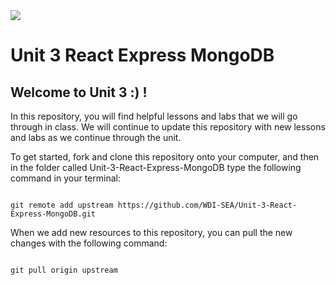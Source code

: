 <img src="https://i.imgur.com/3ICCGrF.jpg">

# Unit 3 React Express MongoDB

## Welcome to Unit 3 :) ! 

In this repository, you will find helpful lessons and labs that we will go through in class. We will continue to update this repository with new lessons and labs as we continue through the unit. 

To get started, fork and clone this repository onto your computer, and then in the folder called Unit-3-React-Express-MongoDB type the following command in your terminal:

```

git remote add upstream https://github.com/WDI-SEA/Unit-3-React-Express-MongoDB.git

```

When we add new resources to this repository, you can pull the new changes with the following command:

```

git pull origin upstream 

```



